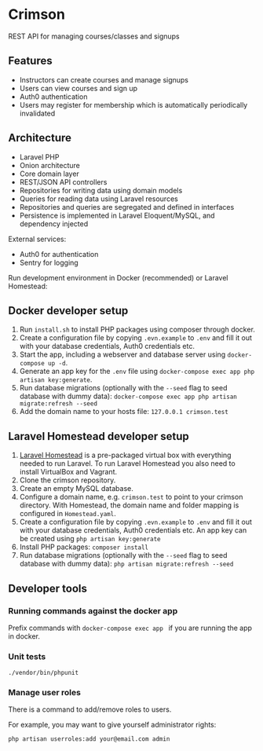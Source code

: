 # Crimson
REST API for managing courses/classes and signups

## Features

* Instructors can create courses and manage signups
* Users can view courses and sign up
* Auth0 authentication
* Users may register for membership which is automatically periodically invalidated

## Architecture

* Laravel PHP
* Onion architecture
* Core domain layer
* REST/JSON API controllers
* Repositories for writing data using domain models
* Queries for reading data using Laravel resources
* Repositories and queries are segregated and defined in interfaces
* Persistence is implemented in Laravel Eloquent/MySQL, and dependency injected

External services:
* Auth0 for authentication
* Sentry for logging

Run development environment in Docker (recommended) or Laravel Homestead:

## Docker developer setup

1. Run `install.sh` to install PHP packages using composer through docker.
2. Create a configuration file by copying `.evn.example` to `.env` and fill it out with your database credentials, Auth0 credentials etc.
3. Start the app, including a webserver and database server using `docker-compose up -d`.
4. Generate an app key for the `.env` file using `docker-compose exec app php artisan key:generate`.
5. Run database migrations (optionally with the `--seed` flag to seed database with dummy data): `docker-compose exec app php artisan migrate:refresh --seed`
6. Add the domain name to your hosts file: `127.0.0.1 crimson.test`

## Laravel Homestead developer setup

1. [Laravel Homestead](https://laravel.com/docs/6.x/homestead) is a pre-packaged virtual box with everything needed to run Laravel. To run Laravel Homestead you also need to install VirtualBox and Vagrant.
2. Clone the crimson repository.
3. Create an empty MySQL database.
4. Configure a domain name, e.g. `crimson.test` to point to your crimson directory. With Homestead, the domain name and folder mapping is configured in `Homestead.yaml`.
5. Create a configuration file by copying `.evn.example` to `.env` and fill it out with your database credentials, Auth0 credentials etc. An app key can be created using `php artisan key:generate`
6. Install PHP packages: `composer install`
7. Run database migrations (optionally with the `--seed` flag to seed database with dummy data): `php artisan migrate:refresh --seed`

## Developer tools

### Running commands against the docker app

Prefix commands with `docker-compose exec app ` if you are running the app in docker.

### Unit tests

```
./vendor/bin/phpunit
```

### Manage user roles

There is a command to add/remove roles to users.

For example, you may want to give yourself administrator rights:

```
php artisan userroles:add your@email.com admin
```